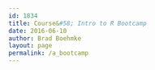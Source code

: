 ```yaml
---
id: 1834
title: Course&#58; Intro to R Bootcamp
date: 2016-06-10
author: Brad Boehmke
layout: page
permalink: /a_bootcamp
---
```




